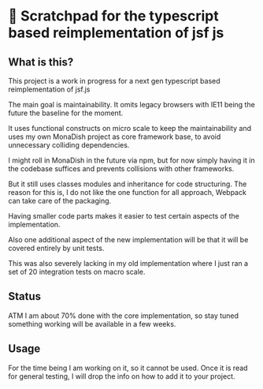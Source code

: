 # 🚀 Scratchpad for the typescript based reimplementation of jsf js

## What is this?

This project is a work in progress for a next gen typescript based 
reimplementation of jsf.js

The main goal is maintainability. It omits legacy browsers
with IE11 being the future the baseline for the moment.

It uses functional constructs on micro scale
to keep the maintainability and uses 
my own MonaDish project as core framework base, to avoid
unnecessary colliding dependencies.

I might roll in MonaDish in the future
via npm, but for now simply having it in the codebase suffices
and prevents collisions with other frameworks.

But it still uses classes modules and inheritance
for code structuring.
The reason for this is, I do not like the one function for all
approach, Webpack can take care of the packaging.

Having smaller code parts makes it easier to test certain
aspects of the implementation.

Also one additional aspect of the new implementation will be
that it will be covered entirely by unit tests.

This was also severely lacking in my old implementation
where I just ran a set of 20 integration tests on macro scale.

## Status

ATM I am about 70% done with the core implementation, so stay tuned
something working will be available in a few weeks.


## Usage

For the time being I am working on it, so it cannot be used.
Once it is read for general testing, I will drop the info on how
to add it to your project.


